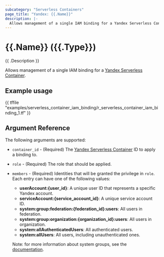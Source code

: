 ```yaml
---
subcategory: "Serverless Containers"
page_title: "Yandex: {{.Name}}"
description: |-
  Allows management of a single IAM binding for a Yandex Serverless Container.
---
```


# {{.Name}} ({{.Type}})

{{ .Description }}

Allows management of a single IAM binding for a [Yandex Serverless Container](https://cloud.yandex.com/docs/serverless-containers/).

## Example usage

{{ tffile "examples/serverless_container_iam_binding/r_serverless_container_iam_binding_1.tf" }}

## Argument Reference

The following arguments are supported:

* `container_id` - (Required) The [Yandex Serverless Container](https://cloud.yandex.com/docs/serverless-containers/) ID to apply a binding to.

* `role` - (Required) The role that should be applied.

* `members` - (Required) Identities that will be granted the privilege in `role`. Each entry can have one of the following values:
  * **userAccount:{user_id}**: A unique user ID that represents a specific Yandex account.
  * **serviceAccount:{service_account_id}**: A unique service account ID.
  * **system:group:federation:{federation_id}:users**: All users in federation.
  * **system:group:organization:{organization_id}:users**: All users in organization.
  * **system:allAuthenticatedUsers**: All authenticated users.
  * **system:allUsers**: All users, including unauthenticated ones.

  Note: for more information about system groups, see the [documentation](https://cloud.yandex.com/docs/iam/concepts/access-control/system-group).
